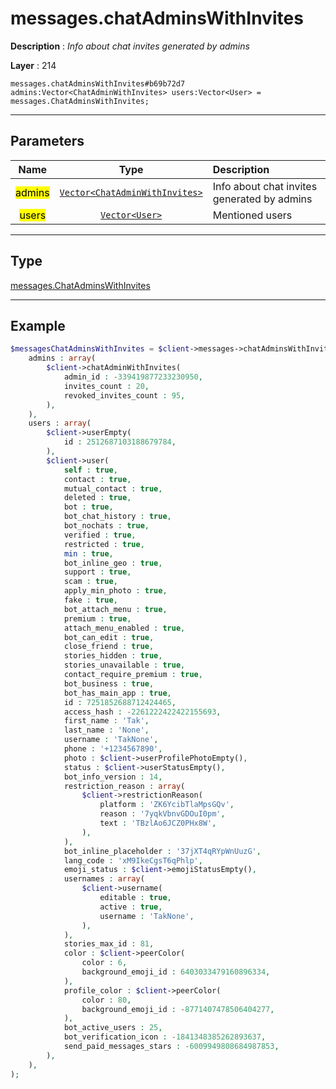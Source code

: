 # messages.chatAdminsWithInvites

**Description** : *Info about chat invites generated by admins*

**Layer** : 214

```tl
messages.chatAdminsWithInvites#b69b72d7 admins:Vector<ChatAdminWithInvites> users:Vector<User> = messages.ChatAdminsWithInvites;
```

---

## Parameters

| Name | Type | Description |
| :---: | :---: | :--- |
| <mark>admins</mark> | [`Vector<ChatAdminWithInvites>`](type/ChatAdminWithInvites) | Info about chat invites generated by admins |
| <mark>users</mark> | [`Vector<User>`](type/User) | Mentioned users |

---

## Type

[messages.ChatAdminsWithInvites](type/messages.ChatAdminsWithInvites)

---

## Example

```php
$messagesChatAdminsWithInvites = $client->messages->chatAdminsWithInvites(
	admins : array(
		$client->chatAdminWithInvites(
			admin_id : -339419877233230950,
			invites_count : 20,
			revoked_invites_count : 95,
		),
	),
	users : array(
		$client->userEmpty(
			id : 2512687103188679784,
		),
		$client->user(
			self : true,
			contact : true,
			mutual_contact : true,
			deleted : true,
			bot : true,
			bot_chat_history : true,
			bot_nochats : true,
			verified : true,
			restricted : true,
			min : true,
			bot_inline_geo : true,
			support : true,
			scam : true,
			apply_min_photo : true,
			fake : true,
			bot_attach_menu : true,
			premium : true,
			attach_menu_enabled : true,
			bot_can_edit : true,
			close_friend : true,
			stories_hidden : true,
			stories_unavailable : true,
			contact_require_premium : true,
			bot_business : true,
			bot_has_main_app : true,
			id : 7251852688712424465,
			access_hash : -2261222422422155693,
			first_name : 'Tak',
			last_name : 'None',
			username : 'TakNone',
			phone : '+1234567890',
			photo : $client->userProfilePhotoEmpty(),
			status : $client->userStatusEmpty(),
			bot_info_version : 14,
			restriction_reason : array(
				$client->restrictionReason(
					platform : 'ZK6YcibTlaMpsGQv',
					reason : '7yqkVbnvGDOuI0pm',
					text : 'TBzlAo6JCZ0PHx8W',
				),
			),
			bot_inline_placeholder : '37jXT4qRYpWnUuzG',
			lang_code : 'xM9IkeCgsT6qPhlp',
			emoji_status : $client->emojiStatusEmpty(),
			usernames : array(
				$client->username(
					editable : true,
					active : true,
					username : 'TakNone',
				),
			),
			stories_max_id : 81,
			color : $client->peerColor(
				color : 6,
				background_emoji_id : 6403033479160896334,
			),
			profile_color : $client->peerColor(
				color : 80,
				background_emoji_id : -8771407478506404277,
			),
			bot_active_users : 25,
			bot_verification_icon : -1841348385262893637,
			send_paid_messages_stars : -6009949808684987853,
		),
	),
);
```